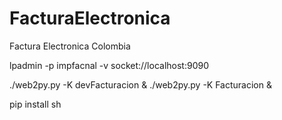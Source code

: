 # FacturaElectronica
Factura Electronica Colombia



 lpadmin -p impfacnal -v socket://localhost:9090


./web2py.py  -K devFacturacion &
./web2py.py  -K Facturacion &

pip install sh

